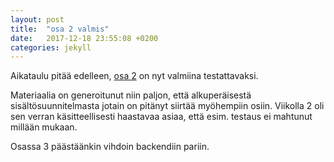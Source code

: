 ```yaml
---
layout: post
title:  "osa 2 valmis"
date:   2017-12-18 23:55:08 +0200
categories: jekyll 
---
```


Aikataulu pitää edelleen, [osa 2](/osa2) on nyt valmiina testattavaksi. 

Materiaalia on generoitunut niin paljon, että alkuperäisestä sisältösuunnitelmasta jotain on pitänyt siirtää myöhempiin osiin. Viikolla 2 oli sen verran käsitteellisesti haastavaa asiaa, että esim. testaus ei mahtunut millään mukaan.

Osassa 3 päästäänkin vihdoin backendiin pariin.